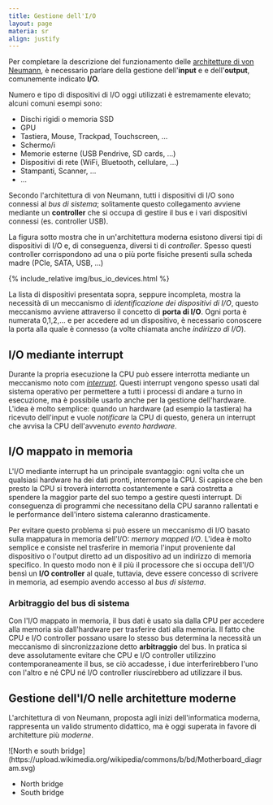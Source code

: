 ```yaml
---
title: Gestione dell'I/O
layout: page
materia: sr
align: justify
---
```


Per completare la descrizione del funzionamento delle [architetture di von Neumann](/content/sr/sisema_elaborazione.html),
è necessario parlare della gestione dell'**input** e e dell'**output**, comunemente indicato **I/O**.

Numero e tipo di dispositivi di I/O oggi utilizzati è estremamente elevato; alcuni comuni esempi sono:

* Dischi rigidi o memoria SSD
* GPU
* Tastiera, Mouse, Trackpad, Touchscreen, ...
* Schermo/i
* Memorie esterne (USB Pendrive, SD cards, ...)
* Dispositivi di rete (WiFi, Bluetooth, cellulare, ...)
* Stampanti, Scanner, ...
* ...

Secondo l'architettura di von Neumann, tutti i dispositivi di I/O
sono connessi al *bus di sistema*; solitamente questo collegamento
avviene mediante un **controller** che si occupa di gestire il bus
e i vari dispositivi connessi (es. controller USB).

La figura sotto mostra che in un'architettura moderna esistono diversi
tipi di dispositivi di I/O e, di conseguenza, diversi ti di *controller*.
Spesso questi controller corrispondono ad una o più porte fisiche presenti
sulla scheda madre (PCIe, SATA, USB, ...)

{% include_relative img/bus_io_devices.html %}

La lista di dispositivi presentata sopra, seppure incompleta, mostra
la necessità di un meccanismo di *identificazione dei dispositivi di
I/O*, questo meccanismo avviene attraverso il concetto di **porta di
I/O**.  Ogni porta è numerata 0,1,2,... e per accedere ad un
dispositivo, è necessario conoscere la porta alla quale è connesso
(a volte chiamata anche *indirizzo di I/O*).

## I/O mediante interrupt
Durante la propria esecuzione la CPU può essere interrotta mediante un meccanismo noto com
[*interrupt*](/content/sr/interrupt.html). Questi interrupt vengono spesso usati dal sistema
operativo per permettere a tutti i processi di andare a turno in esecuzione, ma è possibile
usarlo anche per la gestione dell'hardware. L'idea è molto semplice: quando un hardware (ad
esempio la tastiera) ha ricevuto dell'input e vuole *notificare* la CPU di questo, genera un
interrupt che avvisa la CPU dell'avvenuto *evento hardware*.

## I/O mappato in memoria
L'I/O mediante interrupt ha un principale svantaggio: ogni volta che un qualsiasi hardware
ha dei dati pronti, interrompe la CPU. Si capisce che ben presto la CPU si troverà interrotta
costantemente e sarà costretta a spendere la maggior parte del suo tempo a gestire questi
interrupt. Di conseguenza di programmi che necessitano della CPU saranno rallentati e le
performance dell'intero sistema caleranno drasticamente.

Per evitare questo problema si può essere un meccanismo di I/O basato sulla mappatura in
memoria dell'I/O: *memory mapped I/O*. L'idea è molto semplice e consiste nel trasferire
in memoria l'input proveniente dal dispositivo o l'output diretto ad un dispositivo ad un
indirizzo di memoria specifico. In questo modo non è il più il processore che si occupa
dell'I/O bensì un **I/O controller** al quale, tuttavia, deve essere concesso di scrivere
in memoria, ad esempio avendo accesso al *bus di sistema*.

### Arbitraggio del bus di sistema
Con l'I/O mappato in memoria, il bus dati è usato sia dalla CPU per accedere alla memoria sia
dall'hardware per trasferire dati alla memoria. Il fatto che CPU e I/O controller possano
usare lo stesso bus determina la necessità un meccanismo di sincronizzazione detto **arbitraggio**
del bus. In pratica si deve assolutamente evitare che CPU e I/O controller utilizzino
contemporaneamente il bus, se ciò accadesse, i due interferirebbero l'uno con l'altro e né CPU
né I/O controller riuscirebbero ad utilizzare il bus.

## Gestione dell'I/O nelle architetture moderne
L'architettura di von Neumann, proposta agli inizi dell'informatica moderna, rappresenta un
valido strumento didattico, ma è oggi superata in favore di architetture più *moderne*.

<div class="row">
<div class="col-6" markdown="1">
![North e south bridge](https://upload.wikimedia.org/wikipedia/commons/b/bd/Motherboard_diagram.svg)
</div>
<div class="col-6" markdown="1">

* North bridge
* South bridge
</div>
</div>